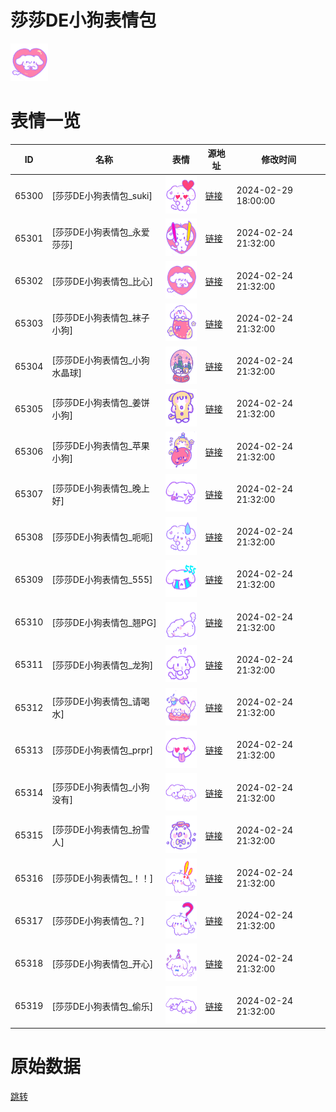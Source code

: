 # 莎莎DE小狗表情包

<img src="./cover.png" height="60" alt="cover" />

# 表情一览

|ID|名称|表情|源地址|修改时间|
|----|----|----|----|----|
|65300|[莎莎DE小狗表情包_suki]|<img src="./pic/065300_%5B莎莎DE小狗表情包_suki%5D.png" height="60" alt="suki"/>|[链接](https://i0.hdslb.com/bfs/garb/a91e8a7dda441f790d5c96aa4cac06f584de2d7e.png)|2024-02-29 18:00:00|
|65301|[莎莎DE小狗表情包_永爱莎莎]|<img src="./pic/065301_%5B莎莎DE小狗表情包_永爱莎莎%5D.png" height="60" alt="永爱莎莎"/>|[链接](https://i0.hdslb.com/bfs/garb/304eeac822f2ea560aabcbfac837cb7d3d2ffd87.png)|2024-02-24 21:32:00|
|65302|[莎莎DE小狗表情包_比心]|<img src="./pic/065302_%5B莎莎DE小狗表情包_比心%5D.png" height="60" alt="比心"/>|[链接](https://i0.hdslb.com/bfs/garb/a224c687714d230832262a5939a0affb50dea67f.png)|2024-02-24 21:32:00|
|65303|[莎莎DE小狗表情包_袜子小狗]|<img src="./pic/065303_%5B莎莎DE小狗表情包_袜子小狗%5D.png" height="60" alt="袜子小狗"/>|[链接](https://i0.hdslb.com/bfs/garb/cd0559d0aacc45712d31e05904d6220cb75a42df.png)|2024-02-24 21:32:00|
|65304|[莎莎DE小狗表情包_小狗水晶球]|<img src="./pic/065304_%5B莎莎DE小狗表情包_小狗水晶球%5D.png" height="60" alt="小狗水晶球"/>|[链接](https://i0.hdslb.com/bfs/garb/737443f2f16b65869d1a495a864169d2049a4139.png)|2024-02-24 21:32:00|
|65305|[莎莎DE小狗表情包_姜饼小狗]|<img src="./pic/065305_%5B莎莎DE小狗表情包_姜饼小狗%5D.png" height="60" alt="姜饼小狗"/>|[链接](https://i0.hdslb.com/bfs/garb/22ab752dc9f435a22829841d100f1d27567288b5.png)|2024-02-24 21:32:00|
|65306|[莎莎DE小狗表情包_苹果小狗]|<img src="./pic/065306_%5B莎莎DE小狗表情包_苹果小狗%5D.png" height="60" alt="苹果小狗"/>|[链接](https://i0.hdslb.com/bfs/garb/b487b0715c5e866d18883db1dc7b9c435ceb33f2.png)|2024-02-24 21:32:00|
|65307|[莎莎DE小狗表情包_晚上好]|<img src="./pic/065307_%5B莎莎DE小狗表情包_晚上好%5D.png" height="60" alt="晚上好"/>|[链接](https://i0.hdslb.com/bfs/garb/0b684c1ce7b7d2da86307ad584c00b912a92c30d.png)|2024-02-24 21:32:00|
|65308|[莎莎DE小狗表情包_呃呃]|<img src="./pic/065308_%5B莎莎DE小狗表情包_呃呃%5D.png" height="60" alt="呃呃"/>|[链接](https://i0.hdslb.com/bfs/garb/87bfb11c889b4e9963281e41d48ed6966c0066e4.png)|2024-02-24 21:32:00|
|65309|[莎莎DE小狗表情包_555]|<img src="./pic/065309_%5B莎莎DE小狗表情包_555%5D.png" height="60" alt="555"/>|[链接](https://i0.hdslb.com/bfs/garb/294a377d7b15b7b0359d16e13287a8226bc58407.png)|2024-02-24 21:32:00|
|65310|[莎莎DE小狗表情包_翘PG]|<img src="./pic/065310_%5B莎莎DE小狗表情包_翘PG%5D.png" height="60" alt="翘PG"/>|[链接](https://i0.hdslb.com/bfs/garb/a9e8c5a3b1e6c45ba0e0dfd1818731b650ab5976.png)|2024-02-24 21:32:00|
|65311|[莎莎DE小狗表情包_龙狗]|<img src="./pic/065311_%5B莎莎DE小狗表情包_龙狗%5D.png" height="60" alt="龙狗"/>|[链接](https://i0.hdslb.com/bfs/garb/45aeaa37acf0355b9c40d8b5c6777a548998e5a8.png)|2024-02-24 21:32:00|
|65312|[莎莎DE小狗表情包_请喝水]|<img src="./pic/065312_%5B莎莎DE小狗表情包_请喝水%5D.png" height="60" alt="请喝水"/>|[链接](https://i0.hdslb.com/bfs/garb/88833bc7140218a2a754afb3521dd447b1187413.png)|2024-02-24 21:32:00|
|65313|[莎莎DE小狗表情包_prpr]|<img src="./pic/065313_%5B莎莎DE小狗表情包_prpr%5D.png" height="60" alt="prpr"/>|[链接](https://i0.hdslb.com/bfs/garb/547607fc48699f2b4b68cde072632ddc62df8c6e.png)|2024-02-24 21:32:00|
|65314|[莎莎DE小狗表情包_小狗没有]|<img src="./pic/065314_%5B莎莎DE小狗表情包_小狗没有%5D.png" height="60" alt="小狗没有"/>|[链接](https://i0.hdslb.com/bfs/garb/9b022d370523431937aad0c0a4802b483ef27816.png)|2024-02-24 21:32:00|
|65315|[莎莎DE小狗表情包_扮雪人]|<img src="./pic/065315_%5B莎莎DE小狗表情包_扮雪人%5D.png" height="60" alt="扮雪人"/>|[链接](https://i0.hdslb.com/bfs/garb/eca484951aecc7cbaf275618d5373a07399b83fc.png)|2024-02-24 21:32:00|
|65316|[莎莎DE小狗表情包_！！]|<img src="./pic/065316_%5B莎莎DE小狗表情包_！！%5D.png" height="60" alt="！！"/>|[链接](https://i0.hdslb.com/bfs/garb/ebe9b64578caa90e8017c72e6b827198ec117c50.png)|2024-02-24 21:32:00|
|65317|[莎莎DE小狗表情包_？]|<img src="./pic/065317_%5B莎莎DE小狗表情包_？%5D.png" height="60" alt="？"/>|[链接](https://i0.hdslb.com/bfs/garb/10a7da27175647e7c0bd22a9f08f60a0e3c53eae.png)|2024-02-24 21:32:00|
|65318|[莎莎DE小狗表情包_开心]|<img src="./pic/065318_%5B莎莎DE小狗表情包_开心%5D.png" height="60" alt="开心"/>|[链接](https://i0.hdslb.com/bfs/garb/5893a82af3d8e305f56d56908d9e1399cec5270a.png)|2024-02-24 21:32:00|
|65319|[莎莎DE小狗表情包_偷乐]|<img src="./pic/065319_%5B莎莎DE小狗表情包_偷乐%5D.png" height="60" alt="偷乐"/>|[链接](https://i0.hdslb.com/bfs/garb/1be2a6997554c0379e22a72a911bce3deb0a6f1d.png)|2024-02-24 21:32:00|

# 原始数据

[跳转](./raw.json)

